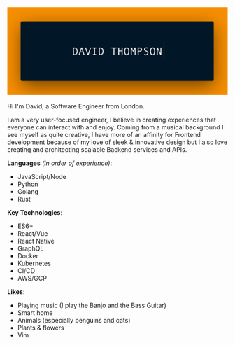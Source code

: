 <img src="https://raw.githubusercontent.com/ysdexlic/ysdexlic/master/banner.png" alt="banner that says DAVID THOMPSON">

Hi I'm David, a Software Engineer from London.

I am a very user-focused engineer, I believe in creating experiences that
everyone can interact with and enjoy. Coming from a musical background I see
myself as quite creative, I have more of an affinity for Frontend development
because of my love of sleek & innovative design but I also love creating and
architecting scalable Backend services and APIs.

**Languages** _(in order of experience)_:
 - JavaScript/Node
 - Python
 - Golang
 - Rust

**Key Technologies**:
- ES6+
- React/Vue
- React Native
- GraphQL
- Docker
- Kubernetes
- CI/CD
- AWS/GCP

**Likes**:
- Playing music (I play the Banjo and the Bass Guitar)
- Smart home
- Animals (especially penguins and cats)
- Plants & flowers
- Vim
